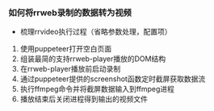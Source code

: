 ### 如何将rrweb录制的数据转为视频

* 梳理rrvideo执行过程（省略参数处理，配置项）

1. 使用puppeteer打开空白页面
2. 组装最简的支持rrweb-player播放的DOM结构
3. 在rrweb-player播放前启动录制
4. 通过puppeteer提供的screenshot函数定时截屏获取数据流
5. 执行ffmpeg命令并将截屏数据输入到ffmpeg进程
6. 播放结束后关闭进程得到输出的视频文件

